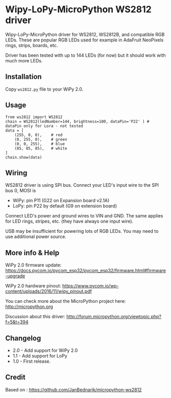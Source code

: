 Wipy-LoPy-MicroPython WS2812 driver
=========================

Wipy-LoPy-MicroPython driver for WS2812, WS2812B, and compatible RGB LEDs. These are
popular RGB LEDs used for example in AdaFruit NeoPixels rings, strips, boards,
etc.

Driver has been tested with up to 144 LEDs (for now) but it
should work with much more LEDs.

Installation
------------

Copy `ws2812.py` file to your WiPy 2.0.

Usage
-----

```
from ws2812 import WS2812
chain = WS2812(ledNumber=144, brightness=100, dataPin='P22' ) # dataPin only for Lora - not tested
data = [
    (255, 0, 0),    # red
    (0, 255, 0),    # green
    (0, 0, 255),    # blue
    (85, 85, 85),   # white
]
chain.show(data)
```

Wiring
------

WS2812 driver is using SPI bus. Connect your LED's input wire to the SPI bus 0, MOSI is
  * WiPy: pin P11 (G22 on Expansion board v2.1A)
  * LoPy: pin P22 by default (G9 on extension board)

Connect LED's power and ground wires to VIN and GND.
The same applies for LED rings, stripes, etc. (they have always one input wire).

USB may be insufficient for powering lots of RGB LEDs. You may need to use
additional power source.

More info & Help
----------------

WiPy 2.0 firmware update: https://docs.pycom.io/pycom_esp32/pycom_esp32/firmware.html#firmware-upgrade

WiPy 2.0 hardware pinout: https://www.pycom.io/wp-content/uploads/2016/11/wipy_pinout.pdf

You can check more about the MicroPython project here: http://micropython.org

Discussion about this driver: http://forum.micropython.org/viewtopic.php?f=5&t=394

Changelog
---------

* 2.0 - Add support for WiPy 2.0
* 1.1 - Add support for LoPy
* 1.0 - First release.

Credit
------
Based on : https://github.com/JanBednarik/micropython-ws2812
